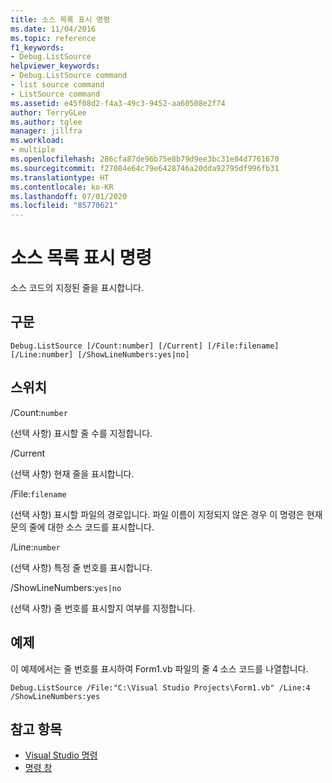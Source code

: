 ```yaml
---
title: 소스 목록 표시 명령
ms.date: 11/04/2016
ms.topic: reference
f1_keywords:
- Debug.ListSource
helpviewer_keywords:
- Debug.ListSource command
- list source command
- ListSource command
ms.assetid: e45f08d2-f4a3-49c3-9452-aa60508e2f74
author: TerryGLee
ms.author: tglee
manager: jillfra
ms.workload:
- multiple
ms.openlocfilehash: 286cfa87de96b75e8b79d9ee3bc31e84d7761670
ms.sourcegitcommit: f27084e64c79e6428746a20dda92795df996fb31
ms.translationtype: HT
ms.contentlocale: ko-KR
ms.lasthandoff: 07/01/2020
ms.locfileid: "85770621"
---
```

# <a name="list-source-command"></a>소스 목록 표시 명령
소스 코드의 지정된 줄을 표시합니다.

## <a name="syntax"></a>구문

```
Debug.ListSource [/Count:number] [/Current] [/File:filename]
[/Line:number] [/ShowLineNumbers:yes|no]
```

## <a name="switches"></a>스위치
/Count:`number`

(선택 사항) 표시할 줄 수를 지정합니다.

/Current

(선택 사항) 현재 줄을 표시합니다.

/File:`filename`

(선택 사항) 표시할 파일의 경로입니다. 파일 이름이 지정되지 않은 경우 이 명령은 현재 문의 줄에 대한 소스 코드를 표시합니다.

/Line:`number`

(선택 사항) 특정 줄 번호를 표시합니다.

/ShowLineNumbers:`yes|no`

(선택 사항) 줄 번호를 표시할지 여부를 지정합니다.

## <a name="example"></a>예제
이 예제에서는 줄 번호를 표시하여 Form1.vb 파일의 줄 4 소스 코드를 나열합니다.

```
Debug.ListSource /File:"C:\Visual Studio Projects\Form1.vb" /Line:4 /ShowLineNumbers:yes
```

## <a name="see-also"></a>참고 항목

- [Visual Studio 명령](../../ide/reference/visual-studio-commands.md)
- [명령 창](../../ide/reference/command-window.md)